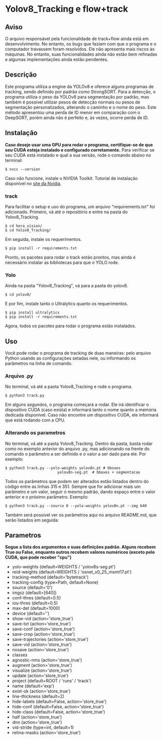 # Yolov8_Tracking e flow+track

## Aviso 

O arquivo responsável pela funcionalidade de track+flow ainda está em desenvolvimento. No entanto, os bugs que faziam com que o programa e o computador travassem foram resolvidos. Ele não apresenta mais riscos às máquinas. No entanto, suas funcionalidades ainda não estão bem refinadas e algumas implementações ainda estão pendentes.

## Descrição

Este programa utiliza a engine da YOLOv8 e oferece alguns programas de tracking, sendo definido por padrão como StrongSORT. Para a detecção, o programa utiliza o peso da YOLOv8 para segmentação por padrão, mas também é possível utilizar pesos de detecção normais ou pesos de segmentação personalizados, alterando o caminho e o nome do peso. Este método apresentou uma perda de ID menor em comparação com o DeepSORT, porém ainda não é perfeito e, às vezes, ocorre perda de ID.

## Instalação

__Caso deseje usar uma GPU para rodar o programa, certifique-se de que seu CUDA esteja instalado e configurado corretamente.__ Para verificar se seu CUDA está instalado e qual a sua versão, rode o comando abaixo no terminal:
```
$ nvcc --version
```
Caso não funcione, instale o NVIDIA Toolkit. Tutorial de instalação disponível no [site da Nvidia](https://developer.nvidia.com/cuda-downloads).

### track

Para facilitar o setup e uso do programa, um arquivo "requirements.txt" foi adicionado. Primeiro, vá até o repositório e entre na pasta do Yolov8_Tracking.
```
$ cd hera_vision/
$ cd Yolov8_Tracking/
```
Em seguida, instale os requerimentos.
```
$ pip install -r requirements.txt
```
Pronto, os pacotes para rodar o track estão prontos, mas ainda é necessário instalar as bibliotecas para que o YOLO rode.

### Yolo

Ainda na pasta "Yolov8_Tracking", vá para a pasta do yolov8.
```
$ cd yolov8/
```
E por fim, instale tanto o Ultralytics quanto os requerimentos.
```
$ pip install ultralytics
$ pip install -r requirements.txt
```
Agora, todos os pacotes para rodar o programa estão instalados.

## Uso 

Você pode rodar o programa de tracking de duas maneiras: pelo arquivo Python usando as configurações setadas nele, ou informando os parâmetros na linha de comando.

### Arquivo .py

No terminal, vá até a pasta Yolov8_Tracking e rode o programa.
```
$ python3 track.py
```
Em alguns segundos, o programa começará a rodar. Ele irá identificar o dispositivo CUDA (caso exista) e informará tanto o nome quanto a memória dedicada disponível. Caso não encontre um dispositivo CUDA, ele informará que está rodando com a CPU.

### Alterando os parametros

No terminal, vá até a pasta Yolov8_Tracking. Dentro da pasta, basta rodar como no exemplo anterior do arquivo .py, mas adicionando na frente do comando o parâmetro a ser definido e o valor a ser dado para ele. Por exemplo:
```
$ python3 track.py --yolo-weights yolov8n.pt # bboxes 
                        yolov8n-seg.pt  # bboxes + segmentacao
```
Todos os parâmetros que podem ser alterados estão listados dentro do código entre as linhas 315 e 351. Sempre que for adicionar mais um parâmetro e um valor, seguir o mesmo padrão, dando espaço entre o valor anterior e o próximo parâmetro. Exemplo:
```
$ python3 track.py --source 0 --yolo-weights yolov8n.pt --img 640
```
Também será possível ver os parâmetros aqui no arquivo README.md, que serão listados em seguida:

## Parametros 

__Segue a lista dos argumentos e suas definições padrão. Alguns recebem True ou False, enquanto outros recebem valores numéricos (exceto pelo CUDA, que pode receber "cpu")__

 - yolo-weights (default=WEIGHTS / 'yolov8s-seg.pt')
 - reid-weights (default=WEIGHTS / 'osnet_x0_25_msmt17.pt')
 - tracking-method (default='bytetrack')
 - tracking-config (type=Path, default=None)
 - source (default='0')
 - imgsz (default=[640])
 - conf-thres (default=0.5)
 - iou-thres (default=0.5)
 - max-det (default=1000)
 - device (default='')
 - show-vid (action='store_true')
 - save-txt (action='store_true')
 - save-conf (action='store_true')
 - save-crop (action='store_true')
 - save-trajectories (action='store_true')
 - save-vid (action='store_true')
 - nosave (action='store_true')
 - classes
 - agnostic-nms (action='store_true')
 - augment (action='store_true')
 - visualize (action='store_true')
 - update (action='store_true')
 - project (default=ROOT / 'runs' / 'track')
 - name (default='exp')
 - exist-ok (action='store_true')
 - line-thickness (default=2)
 - hide-labels (default=False, action='store_true')
 - hide-conf (default=False, action='store_true')
 - hide-class (default=False, action='store_true')
 - half (action='store_true')
 - dnn (action='store_true')
 - vid-stride (type=int, default=1)
 - retina-masks (action='store_true')
